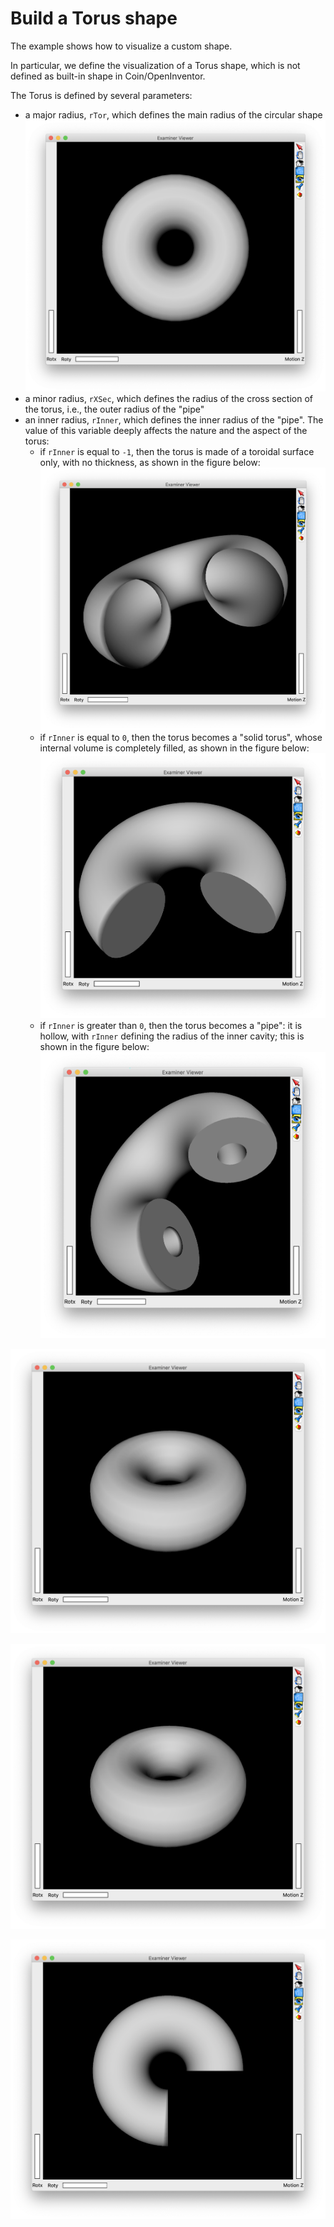 # Build a Torus shape

The example shows how to visualize a custom shape.

In particular, we define the visualization of a Torus shape, which is not defined as built-in shape in Coin/OpenInventor.

The Torus is defined by several parameters:

 - a major radius, `rTor`, which defines the main radius of the circular shape
 ![](assets/README-99a46011.png)
 - a minor radius, `rXSec`, which defines the radius of the cross section of the torus, i.e., the outer radius of the "pipe"
 - an inner radius, `rInner`, which defines the inner radius of the "pipe". The value of this variable deeply affects the nature and the aspect of the torus:
   - if `rInner` is equal to `-1`, then the torus is made of a toroidal surface only, with no thickness, as shown in the figure below:
   ![toroidal surface only](assets/README-ec67fe9e.png)
   - if `rInner` is equal to `0`, then the torus becomes a "solid torus", whose internal volume is completely filled, as shown in the figure below:
   ![](assets/README-407b4ca2.png)
   - if `rInner` is greater than `0`, then the torus becomes a "pipe": it is hollow, with `rInner` defining the radius of the inner cavity; this is shown in the figure below:
   ![](assets/README-54c66f3d.png)







![](assets/README-a43d3802.png)

![](assets/README-a43d3802.png)

![](assets/README-ad3db86f.png)
